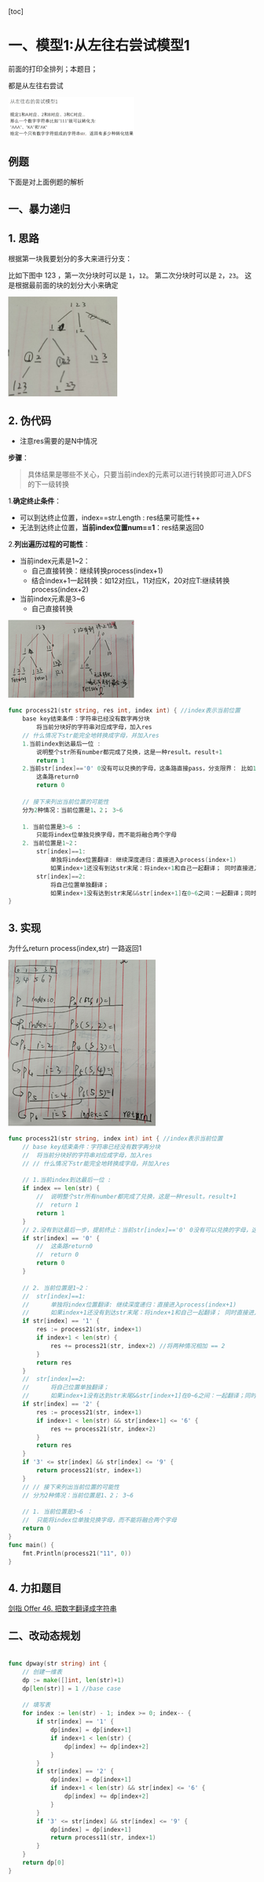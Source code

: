 

[toc]

# 一、模型1:从左往右尝试模型1



前面的打印全排列；本题目；

都是从左往右尝试



<img src="pic/%E5%8A%A8%E6%80%81%E8%A7%84%E5%88%92%E4%B8%80_1%E4%BB%8E%E5%B7%A6%E5%BE%80%E5%8F%B3%E5%B0%9D%E8%AF%95.assets/image-20220720165620904.png" alt="image-20220720165620904" style="zoom:25%;" />







## 例题

下面是对上面例题的解析

## 一、暴力递归

## 1. 思路

根据第一块我要划分的多大来进行分支：

比如下图中 123 ，第一次分块时可以是 `1`，`12`。 第二次分块时可以是 `2`，`23`。 这是根据最前面的块的划分大小来确定

<img src="pic/%E5%8A%A8%E6%80%81%E8%A7%84%E5%88%92%E4%B8%80_2%E4%BB%8E%E5%B7%A6%E5%BE%80%E5%8F%B3%E5%B0%9D%E8%AF%95.assets/image-20220720170500053.png" alt="image-20220720170500053" style="zoom: 25%;" />



## 2. 伪代码

- 注意res需要的是N中情况

**步骤**：

> 具体结果是哪些不关心，只要当前index的元素可以进行转换即可进入DFS的下一级转换

1.**确定终止条件**：

- 可以到达终止位置，index==str.Length : res结果可能性++
- 无法到达终止位置，**当前index位置num==1**：res结果返回0

2.**列出遍历过程的可能性**：

- 当前index元素是1~2：
   - 自己直接转换：继续转换process(index+1)
   - 结合index+1一起转换：如12对应L，11对应K，20对应T:继续转换process(index+2)
- 当前index元素是3~6
   - 自己直接转换

<img src="pic/%E5%8A%A8%E6%80%81%E8%A7%84%E5%88%92%E4%B8%80_2%E4%BB%8E%E5%B7%A6%E5%BE%80%E5%8F%B3%E5%B0%9D%E8%AF%95.assets/image-20220722103753682.png" alt="image-20220722103753682" style="zoom:25%;" />

```go
func process21(str string, res int, index int) { //index表示当前位置
	base key结束条件：字符串已经没有数字再分块
		将当前分块好的字符串对应成字母，加入res
	// 什么情况下str能完全地转换成字母，并加入res
	1.当前index到达最后一位 :
		说明整个str所有number都完成了兑换，这是一种result。result+1
		return 1
	2.当前str[index]=='0' 0没有可以兑换的字母，这条路直接pass，分支限界： 比如10 A0，0没有对应的字母
		这条路return0
		return 0

	// 接下来列出当前位置的可能性
	分为2种情况：当前位置是1、2； 3~6

	1. 当前位置是3~6 ：
		只能将index位单独兑换字母，而不能将融合两个字母
	2. 当前位置是1~2：
		str[index]==1:
			单独将index位置翻译: 继续深度递归：直接进入process(index+1)
			如果index+1还没有到达str末尾：将index+1和自己一起翻译； 同时直接进入 process(index+2)
		str[index]==2:
			将自己位置单独翻译；
			如果index+1没有达到str末尾&&str[index+1]在0~6之间：一起翻译；同时进入process(index+2)
}
```



## 3. 实现



为什么return process(index,str) 一路返回1

<img src="pic/%E5%8A%A8%E6%80%81%E8%A7%84%E5%88%92%E4%B8%80_2%E4%BB%8E%E5%B7%A6%E5%BE%80%E5%8F%B3%E5%B0%9D%E8%AF%95.assets/image-20220722110318341.png" alt="image-20220722110318341" style="zoom:33%;" />

```go
func process21(str string, index int) int { //index表示当前位置
	// base key结束条件：字符串已经没有数字再分块
	// 	将当前分块好的字符串对应成字母，加入res
	// // 什么情况下str能完全地转换成字母，并加入res

	// 1.当前index到达最后一位 :
	if index == len(str) {
		// 	说明整个str所有number都完成了兑换，这是一种result。result+1
		// 	return 1
		return 1
	}
	// 2.没有到达最后一步，提前终止：当前str[index]=='0' 0没有可以兑换的字母，这条路直接pass，分支限界： 比如10 A0，0没有对应的字母
	if str[index] == '0' {
		// 	这条路return0
		// 	return 0
		return 0
	}

	// 2. 当前位置是1~2：
	// 	str[index]==1:
	// 		单独将index位置翻译: 继续深度递归：直接进入process(index+1)
	// 		如果index+1还没有到达str末尾：将index+1和自己一起翻译； 同时直接进入 process(index+2)
	if str[index] == '1' {
		res := process21(str, index+1)
		if index+1 < len(str) {
			res += process21(str, index+2) //将两种情况相加 == 2
		}
		return res
	}
	// 	str[index]==2:
	// 		将自己位置单独翻译；
	// 		如果index+1没有达到str末尾&&str[index+1]在0~6之间：一起翻译；同时进入process(index+2)
	if str[index] == '2' {
		res := process21(str, index+1)
		if index+1 < len(str) && str[index+1] <= '6' {
			res += process21(str, index+2)
		}
		return res
	}
	if '3' <= str[index] && str[index] <= '9' {
		return process21(str, index+1)
	}
	// // 接下来列出当前位置的可能性
	// 分为2种情况：当前位置是1、2； 3~6

	// 1. 当前位置是3~6 ：
	// 	只能将index位单独兑换字母，而不能将融合两个字母
	return 0
}
func main() {
	fmt.Println(process21("11", 0))
}
```

## 4. 力扣题目

[剑指 Offer 46. 把数字翻译成字符串](https://leetcode.cn/problems/ba-shu-zi-fan-yi-cheng-zi-fu-chuan-lcof/)







## 二、改动态规划

```go

func dpway(str string) int {
	// 创建一维表
	dp := make([]int, len(str)+1)
	dp[len(str)] = 1 //base case

	// 填写表
	for index := len(str) - 1; index >= 0; index-- {
		if str[index] == '1' {
			dp[index] = dp[index+1]
			if index+1 < len(str) {
				dp[index] += dp[index+2]
			}
		}
		if str[index] == '2' {
			dp[index] = dp[index+1]
			if index+1 < len(str) && str[index] <= '6' {
				dp[index] += dp[index+2]
			}
		}
		if '3' <= str[index] && str[index] <= '9' {
			dp[index] = dp[index+1]
			return process11(str, index+1)
		}
	}
	return dp[0]
}
```





